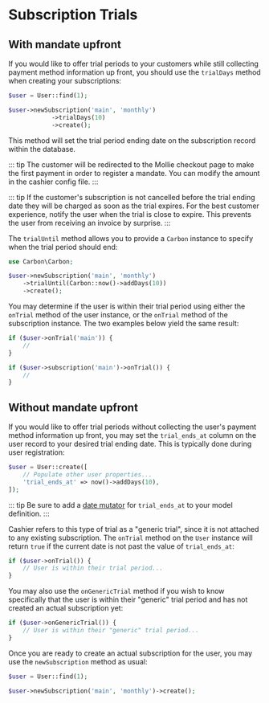 # Subscription Trials

## With mandate upfront

If you would like to offer trial periods to your customers while still collecting payment method information up front,
you should use the `trialDays` method when creating your subscriptions:

```php
$user = User::find(1);

$user->newSubscription('main', 'monthly')
            ->trialDays(10)
            ->create();
```

This method will set the trial period ending date on the subscription record within the database.

::: tip
The customer will be redirected to the Mollie checkout page to make the first payment in order to register a mandate. You can modify the amount in the cashier config file.
:::

::: tip
If the customer's subscription is not cancelled before the trial ending date they will be charged as soon as the trial
expires. For the best customer experience, notify the user when the trial is close to expire. This prevents the user from receiving an invoice by surprise.
:::

The `trialUntil` method allows you to provide a `Carbon` instance to specify when the trial period should end:

```php
use Carbon\Carbon;

$user->newSubscription('main', 'monthly')
    ->trialUntil(Carbon::now()->addDays(10))
    ->create();
```

You may determine if the user is within their trial period using either the `onTrial` method of the user instance, or
the `onTrial` method of the subscription instance. The two examples below yield the same result:

```php
if ($user->onTrial('main')) {
    //
}

if ($user->subscription('main')->onTrial()) {
    //
}
```

## Without mandate upfront

If you would like to offer trial periods without collecting the user's payment method information up front, you may set
the `trial_ends_at` column on the user record to your desired trial ending date. This is typically done during user
registration:

```php
$user = User::create([
    // Populate other user properties...
    'trial_ends_at' => now()->addDays(10),
]);
```

::: tip
Be sure to add a [date mutator](https://laravel.com/docs/eloquent-mutators#date-mutators) for `trial_ends_at` to your model definition.
:::

Cashier refers to this type of trial as a "generic trial", since it is not attached to any existing subscription.
The `onTrial` method on the `User` instance will return `true` if the current date is not past the value of
`trial_ends_at`:

```php
if ($user->onTrial()) {
    // User is within their trial period...
}
```

You may also use the `onGenericTrial` method if you wish to know specifically that the user is within their "generic"
trial period and has not created an actual subscription yet:

```php
if ($user->onGenericTrial()) {
    // User is within their "generic" trial period...
}
```

Once you are ready to create an actual subscription for the user, you may use the `newSubscription` method as usual:

```php
$user = User::find(1);

$user->newSubscription('main', 'monthly')->create();
```
